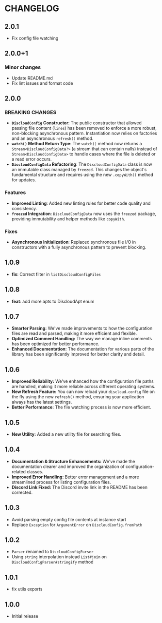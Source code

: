 # CHANGELOG

## 2.0.1

- Fix config file watching

## 2.0.0+1

### Minor changes

- Update README.md
- Fix lint issues and format code

## 2.0.0

### BREAKING CHANGES

- **`DiscloudConfig` Constructor**: The public constructor that allowed passing file content (`lines`) has been removed to enforce a more robust, non-blocking asynchronous pattern. Instantiation now relies on factories and an asynchronous `refresh()` method.
- **`watch()` Method Return Type**: The `watch()` method now returns a `Stream<DiscloudConfigData?>` (a stream that can contain nulls) instead of `Stream<DiscloudConfigData>` to handle cases where the file is deleted or a read error occurs.
- **`DiscloudConfigData` Refactoring**: The `DiscloudConfigData` class is now an immutable class managed by `freezed`. This changes the object's fundamental structure and requires using the new `.copyWith()` method for updates.

### Features

- **Improved Linting**: Added new linting rules for better code quality and consistency.
- **`freezed` Integration**: `DiscloudConfigData` now uses the `freezed` package, providing immutability and helper methods like `copyWith`.

### Fixes

- **Asynchronous Initialization**: Replaced synchronous file I/O in constructors with a fully asynchronous pattern to prevent blocking.

## 1.0.9

- **fix**: Correct filter in `listDiscloudConfigFiles`

## 1.0.8

- **feat**: add more apts to DiscloudApt enum

## 1.0.7

- **Smarter Parsing:** We've made improvements to how the configuration files are read and parsed, making it more efficient and flexible.
- **Optimized Comment Handling:** The way we manage inline comments has been optimized for better performance.
- **Enhanced Documentation:** The documentation for various parts of the library has been significantly improved for better clarity and detail.

## 1.0.6

- **Improved Reliability:** We've enhanced how the configuration file paths are handled, making it more reliable across different operating systems.
- **New Refresh Feature:** You can now reload your `discloud.config` file on the fly using the new `refresh()` method, ensuring your application always has the latest settings.
- **Better Performance:** The file watching process is now more efficient.

## 1.0.5

- **New Utility:** Added a new utility file for searching files.

## 1.0.4

- **Documentation & Structure Enhancements:** We've made the documentation clearer and improved the organization of configuration-related classes.
- **Improved Error Handling:** Better error management and a more streamlined process for listing configuration files.
- **Discord Link Fixed:** The Discord invite link in the README has been corrected.

## 1.0.3

- Avoid parsing empty config file contents at instance start
- Replace `Exception` for `ArgumentError` on `DiscloudConfig.fromPath`

## 1.0.2

- `Parser` renamed to `DiscloudConfigParser`
- Using `string` interpolation instead `List#join` on `DiscloudConfigParser#stringify` method

## 1.0.1

- fix utils exports

## 1.0.0

- Initial release
